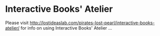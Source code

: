 # Interactive Books' Atelier

Please visit http://lostideaslab.com/pirates-lost-pearl/interactive-books-atelier/ for info on using Interactive Books' Atelier ...
